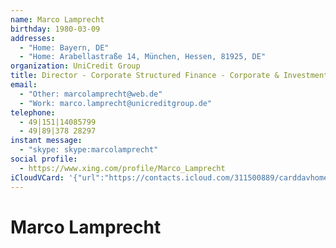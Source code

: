 ```yaml
---
name: Marco Lamprecht
birthday: 1980-03-09
addresses:
  - "Home: Bayern, DE"
  - "Home: Arabellastraße 14, München, Hessen, 81925, DE"
organization: UniCredit Group
title: Director - Corporate Structured Finance - Corporate & Investment Banking
email:
  - "Other: marcolamprecht@web.de"
  - "Work: marco.lamprecht@unicreditgroup.de"
telephone:
  - 49|151|14085799
  - 49|89|378 28297
instant message:
  - "skype: skype:marcolamprecht"
social profile:
  - https://www.xing.com/profile/Marco_Lamprecht
iCloudVCard: '{"url":"https://contacts.icloud.com/311500889/carddavhome/card/YWQzNjg0OGEtM2IwOS00YjQ4LWE2MjUtNDE2MzJiNTAwODlk.vcf","etag":"\"kmfhe8lb\"","data":"BEGIN:VCARD\r\nVERSION:3.0\r\nFN:\r\nN:Lamprecht;Marco;;;\r\nUID:ad36848a-3b09-4b48-a625-41632b50089d\r\nBDAY;VALUE=date:1980-03-09\r\nADR;TYPE=HOME:;;;;Bayern;;DE;\r\nADR;TYPE=HOME:;;Arabellastraße 14;München;Hessen;81925;DE;\r\nWP1.X-ABLABEL:Work\r\nWP2.X-ABLABEL:Work\r\nWP3.X-ABLABEL:Work\r\nWP4.X-ABLABEL:Work\r\nWP5.X-ABLABEL:Home\r\nitem0.X-ABLABEL:xing\r\nPRODID:ez-vcard 0.9.13-fc\r\nREV:2025-04-03T22:05:57Z\r\nORG:UniCredit Group;\r\nTITLE:Director - Corporate Structured Finance - Corporate & Investment Bank\r\n ing\r\nEMAIL;TYPE=OTHER:marcolamprecht@web.de\r\nEMAIL;TYPE=WORK:marco.lamprecht@unicreditgroup.de\r\nPHOTO;VALUE=uri:https://gateway.icloud.com/contacts/311500889/ck/card/6c265\r\n 5dda289d6717b2fa99cd934c3f0\r\nTEL:49|151|14085799\r\nTEL:49|89|378 28297\r\nIMPP;X-SERVICE-TYPE=skype;TYPE=HOME,pref:skype:marcolamprecht\r\nitem0.X-SOCIALPROFILE;X-USER=Marco_Lamprecht:https://www.xing.com/profile/M\r\n arco_Lamprecht\r\nEND:VCARD"}'
---
```

# Marco Lamprecht